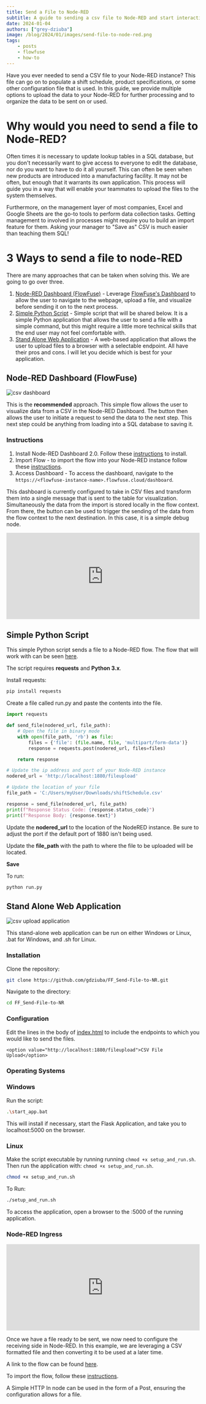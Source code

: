 ```yaml
---
title: Send a File to Node-RED
subtitle: A guide to sending a csv file to Node-RED and start interacting with it.
date: 2024-01-04
authors: ["grey-dziuba"]
image: /blog/2024/01/images/send-file-to-node-red.png
tags:
    - posts
    - flowfuse
    - how-to
---
```


Have you ever needed to send a CSV file to your Node-RED instance? This file can go on to populate a shift schedule, product specifications, or some other configuration file that is used. In this guide, we provide multiple options to upload the data to your Node-RED for further processing and to organize the data to be sent on or used.

<!--more-->

# Why would you need to send a file to Node-RED?
Often times it is necessary to update lookup tables in a SQL database, but you don't necessarily want to give access to everyone to edit the database, nor do you want to have to do it all yourself. This can often be seen when new products are introduced into a manufacturing facility. It may not be often, but enough that it warrants its own application. This process will guide you in a way that will enable your teammates to upload the files to the system themselves.

Furthermore, on the management layer of most companies, Excel and Google Sheets are the go-to tools to perform data collection tasks. Getting management to involved in processes might require you to build an import feature for them. Asking your manager to "Save as" CSV is much easier than teaching them SQL!



# 3 Ways to send a file to node-RED

There are many approaches that can be taken when solving this. We are going to go over three. 

1. [Node-RED Dashboard (FlowFuse)](#node-red-dashboard-(flowfuse)) - Leverage [FlowFuse's Dashboard](https://dashboard.flowfuse.com/) to allow the user to navigate to the webpage, upload a file, and visualize before sending it on to the next process. 
2. [Simple Python Script](#simple-python-script) - Simple script that will be shared below. It is a simple Python application that allows the user to send a file with a simple command, but this might require a little more technical skills that the end user may not feel comfortable with. 
3. [Stand Alone Web Application](#stand-alone-web-application) - A web-based application that allows the user to upload files to a browser with a selectable endpoint. All have their pros and cons. I will let you decide which is best for your application.



## Node-RED Dashboard (FlowFuse)

![csv dashboard](./images/csv-dashboard.png)

This is the **recommended** approach. This simple flow allows the user to visualize data from a CSV in the Node-RED Dashboard. The button then allows the user to initiate a request to send the data to the next step. This next step could be anything from loading into a SQL database to saving it.

### Instructions ###
1. Install Node-RED Dashboard 2.0. Follow these [instructions](https://dashboard.flowfuse.com/getting-started.html) to install.  
2. Import Flow - to import the flow into your Node-RED instance follow these [instructions](https://flowfuse.com/blog/2023/03/3-quick-node-red-tips-5/#1.-copy-and-share-your-flows-using-export-and-import). 
3. Access Dashboard - To access the dashboard, navigate to the `https://<flowfuse-instance-name>.flowfuse.cloud/dashboard`.

This dashboard is currently configured to take in CSV files and transform them into a single message that is sent to the table for visualization.  Simultaneously the data from the import is stored locally in the flow context.  From there, the button can be used to trigger the sending of the data from the flow context to the next destination.  In this case, it is a simple debug node.


<iframe width="100%" height="225px" src="https://flows.nodered.org/flow/8c505039ac1b8dbed2bee1e22ee2975a/share?height=100" allow="clipboard-read; clipboard-write" style="border: none;"></iframe>


## Simple Python Script

This simple Python script sends a file to a Node-RED flow.  The flow that will work with can be seen [here](#node-red-ingress).

The script requires **requests** and **Python 3.x**.

Install requests:

```bash
pip install requests
```

Create a file called run.py and paste the contents into the file.

```python
import requests

def send_file(nodered_url, file_path):
    # Open the file in binary mode
    with open(file_path, 'rb') as file:
        files = {'file': (file.name, file, 'multipart/form-data')}
        response = requests.post(nodered_url, files=files)

    return response

# Update the ip address and port of your Node-RED instance
nodered_url = 'http://localhost:1880/fileupload'

# Update the location of your file
file_path = 'C:/Users/myUser/Downloads/shiftSchedule.csv'

response = send_file(nodered_url, file_path)
print(f"Response Status Code: {response.status_code}")
print(f"Response Body: {response.text}")
```

Update the **nodered_url** to the location of the NodeRED instance.  Be sure to adjust the port if the default port of 1880 isn't being used.

Update the **file_path** with the path to where the file to be uploaded will be located.

**Save**

To run:

```python
python run.py
```


## Stand Alone Web Application

![csv upload application](./images/csv_upload_app.png)

This stand-alone web application can be run on either Windows or Linux, .bat for Windows, and .sh for Linux.

### Installation

Clone the repository:
```bash
git clone https://github.com/gdziuba/FF_Send-File-to-NR.git
```
Navigate to the directory:
```bash
cd FF_Send-File-to-NR
```

### Configuration ###

Edit the lines in the body of [index.html](https://github.com/gdziuba/FF_Send-File-to-NR/blob/21214f88c6c4536f49efb88cf5f84bf52071a88b/templates/index.html#L69) to include the endpoints to which you would like to send the files.

```
<option value="http://localhost:1880/fileupload">CSV File Upload</option>
```

### Operating Systems

### Windows ###

Run the script:
```bash
.\start_app.bat
```

This will install if necessary, start the Flask Application, and take you to localhost:5000 on the browser.

### Linux ###

Make the script executable by running running `chmod +x setup_and_run.sh`. Then run the application with: `chmod +x setup_and_run.sh`.

```bash
chmod +x setup_and_run.sh
```

To Run:

```bash
./setup_and_run.sh
```

To access the application, open a browser to the <node-red-host-ip>:5000 of the running application.



### Node-RED Ingress

<!-- ![csv upload application](./images/nr_flow_csv_ingress.png) -->

<iframe width="100%" height="225px" src="https://flows.nodered.org/flow/effb53752e5d6f767b3c7e5d41a4a6e8/share?height=100" allow="clipboard-read; clipboard-write" style="border: none;"></iframe>

Once we have a file ready to be sent, we now need to configure the receiving side in Node-RED. In this example, we are leveraging a CSV formatted file and then converting it to be used at a later time.

A link to the flow can be found [here](https://flows.nodered.org/flow/effb53752e5d6f767b3c7e5d41a4a6e8).

To import the flow, follow these [instructions](https://flowfuse.com/blog/2023/03/3-quick-node-red-tips-5/#1.-copy-and-share-your-flows-using-export-and-import).

A Simple HTTP In node can be used in the form of a Post, ensuring the configuration allows for a file.